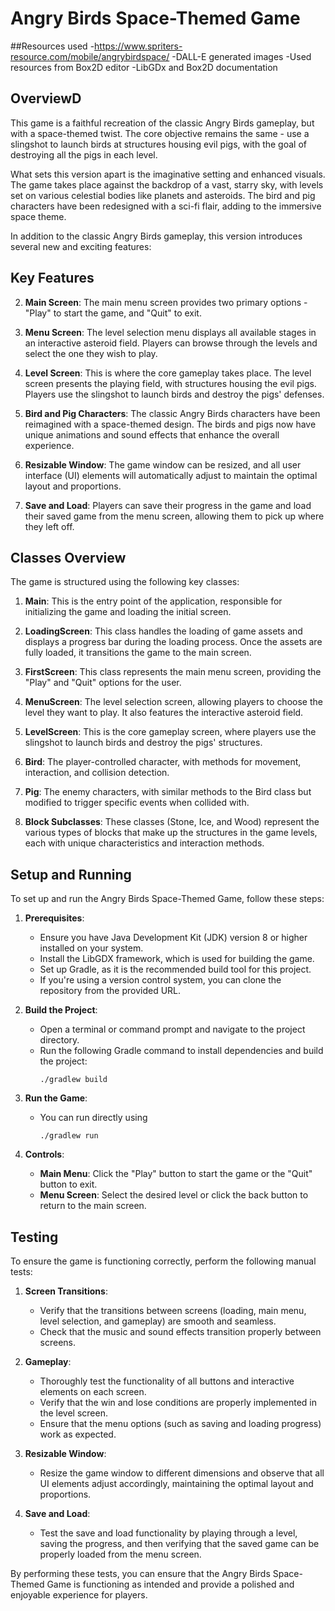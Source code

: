 # Angry Birds Space-Themed Game

##Resources used 
-https://www.spriters-resource.com/mobile/angrybirdspace/
-DALL-E generated images
-Used resources from Box2D editor 
-LibGDx and Box2D documentation

## OverviewD
This game is a faithful recreation of the classic Angry Birds gameplay, but with a space-themed twist. The core objective remains the same - use a slingshot to launch birds at structures housing evil pigs, with the goal of destroying all the pigs in each level.

What sets this version apart is the imaginative setting and enhanced visuals. The game takes place against the backdrop of a vast, starry sky, with levels set on various celestial bodies like planets and asteroids. The bird and pig characters have been redesigned with a sci-fi flair, adding to the immersive space theme.

In addition to the classic Angry Birds gameplay, this version introduces several new and exciting features:

## Key Features
2. **Main Screen**: The main menu screen provides two primary options - "Play" to start the game, and "Quit" to exit.

3. **Menu Screen**: The level selection menu displays all available stages in an interactive asteroid field. Players can browse through the levels and select the one they wish to play.

4. **Level Screen**: This is where the core gameplay takes place. The level screen presents the playing field, with structures housing the evil pigs. Players use the slingshot to launch birds and destroy the pigs' defenses.

5. **Bird and Pig Characters**: The classic Angry Birds characters have been reimagined with a space-themed design. The birds and pigs now have unique animations and sound effects that enhance the overall experience.

6. **Resizable Window**: The game window can be resized, and all user interface (UI) elements will automatically adjust to maintain the optimal layout and proportions.

7. **Save and Load**: Players can save their progress in the game and load their saved game from the menu screen, allowing them to pick up where they left off.

## Classes Overview
The game is structured using the following key classes:

1. **Main**: This is the entry point of the application, responsible for initializing the game and loading the initial screen.

2. **LoadingScreen**: This class handles the loading of game assets and displays a progress bar during the loading process. Once the assets are fully loaded, it transitions the game to the main screen.

3. **FirstScreen**: This class represents the main menu screen, providing the "Play" and "Quit" options for the user.

4. **MenuScreen**: The level selection screen, allowing players to choose the level they want to play. It also features the interactive asteroid field.

5. **LevelScreen**: This is the core gameplay screen, where players use the slingshot to launch birds and destroy the pigs' structures.

6. **Bird**: The player-controlled character, with methods for movement, interaction, and collision detection.

7. **Pig**: The enemy characters, with similar methods to the Bird class but modified to trigger specific events when collided with.

8. **Block Subclasses**: These classes (Stone, Ice, and Wood) represent the various types of blocks that make up the structures in the game levels, each with unique characteristics and interaction methods.

## Setup and Running
To set up and run the Angry Birds Space-Themed Game, follow these steps:

1. **Prerequisites**:
   - Ensure you have Java Development Kit (JDK) version 8 or higher installed on your system.
   - Install the LibGDX framework, which is used for building the game.
   - Set up Gradle, as it is the recommended build tool for this project.
   - If you're using a version control system, you can clone the repository from the provided URL.

2. **Build the Project**:
   - Open a terminal or command prompt and navigate to the project directory.
   - Run the following Gradle command to install dependencies and build the project:
     ```
     ./gradlew build
     ``` 

3. **Run the Game**:
   - You can run directly using 
     ```
     ./gradlew run 
     ```
5. **Controls**:
   - **Main Menu**: Click the "Play" button to start the game or the "Quit" button to exit.
   - **Menu Screen**: Select the desired level or click the back button to return to the main screen.

## Testing
To ensure the game is functioning correctly, perform the following manual tests:

1. **Screen Transitions**:
   - Verify that the transitions between screens (loading, main menu, level selection, and gameplay) are smooth and seamless.
   - Check that the music and sound effects transition properly between screens.

2. **Gameplay**:
   - Thoroughly test the functionality of all buttons and interactive elements on each screen.
   - Verify that the win and lose conditions are properly implemented in the level screen.
   - Ensure that the menu options (such as saving and loading progress) work as expected.

3. **Resizable Window**:
   - Resize the game window to different dimensions and observe that all UI elements adjust accordingly, maintaining the optimal layout and proportions.

4. **Save and Load**:
   - Test the save and load functionality by playing through a level, saving the progress, and then verifying that the saved game can be properly loaded from the menu screen.

By performing these tests, you can ensure that the Angry Birds Space-Themed Game is functioning as intended and provide a polished and enjoyable experience for players.
